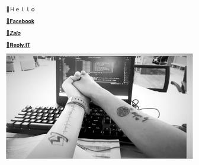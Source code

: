 💎Ｈｅｌｌｏ  

[💎𝐅𝐚𝐜𝐞𝐛𝐨𝐨𝐤](https://www.facebook.com/NhanCoder6311)

[💎𝒁𝒂𝒍𝒐](https://anotepad.com/notes/ar4bnyqp)

[💎𝐑𝐞𝐩𝐥𝐲.𝐈𝐓](https://replit.com/@NhanCoder)

![alt tag](https://github.com/NguyenHuuNhan1912/NguyenHuuNhan1912/blob/main/IMG_1625503407938_1625503437202.jpg) 





